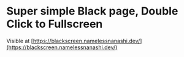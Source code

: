 # Super simple Black page, Double Click to Fullscreen

Visible at [https://blackscreen.namelessnanashi.dev/](https://blackscreen.namelessnanashi.dev/)
